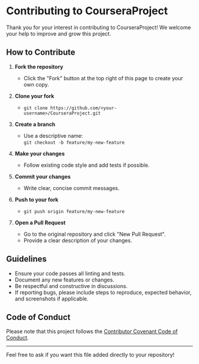 # Contributing to CourseraProject

Thank you for your interest in contributing to CourseraProject! We welcome your help to improve and grow this project.

## How to Contribute

1. **Fork the repository**
   - Click the "Fork" button at the top right of this page to create your own copy.

2. **Clone your fork**
   - `git clone https://github.com/<your-username>/CourseraProject.git`

3. **Create a branch**
   - Use a descriptive name:  
     `git checkout -b feature/my-new-feature`

4. **Make your changes**
   - Follow existing code style and add tests if possible.

5. **Commit your changes**
   - Write clear, concise commit messages.

6. **Push to your fork**
   - `git push origin feature/my-new-feature`

7. **Open a Pull Request**
   - Go to the original repository and click "New Pull Request".
   - Provide a clear description of your changes.

## Guidelines

- Ensure your code passes all linting and tests.
- Document any new features or changes.
- Be respectful and constructive in discussions.
- If reporting bugs, please include steps to reproduce, expected behavior, and screenshots if applicable.

## Code of Conduct

Please note that this project follows the [Contributor Covenant Code of Conduct](CODE_OF_CONDUCT.md).

---

Feel free to ask if you want this file added directly to your repository!

